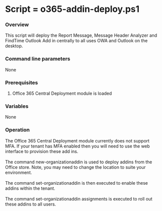 # Script = o365-addin-deploy.ps1
### Overview
This script will deploy the Report Message, Message Header Analyzer and FindTime Outlook Add in centrally to all uses OWA and Outlook on the desktop.
### Command line parameters
None
### Prerequisites
1. Office 365 Central Deployment module is loaded
### Variables
None
### Operation
The Office 365 Central Deployment module currently does not support MFA. If your tenant has MFA enabled then you will need to use the web interface to provision these add ins.<br/><br/>
The command new-organizationaddin is used to deploy addins from the Office store. Note, you may need to change the location to suite your environment.<br/><br/>
The command set-organizationaddin is then executed to enable these addins within the tenant.<br/><br/>
The command set-organizationaddin assignments is executed to roll out these addins to all users. 